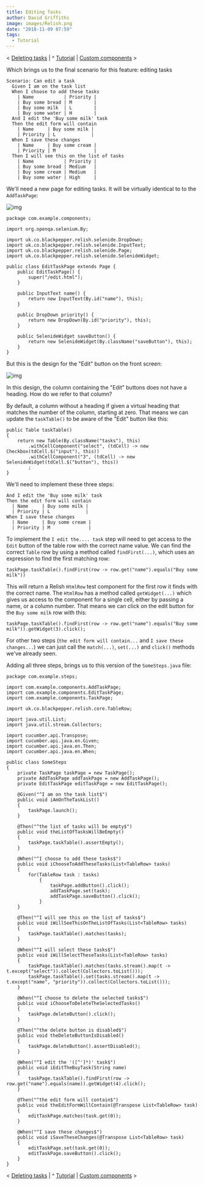 ```yaml
---
title: Editing Tasks
author: David Griffiths
image: images/Relish.png
date: "2018-11-09 07:59"
tags:
  - Tutorial
---
```


&lt; [Deleting tasks](./tutorial-6.html) | ^ [Tutorial](./tutorial.html) | [Custom components](./tutorial-8.html) &gt;

Which brings us to the final scenario for this feature: editing tasks

    Scenario: Can edit a task
      Given I am on the task list
      When I choose to add these tasks
        | Name           | Priority |
        | Buy some bread | M        |
        | Buy some milk  | L        |
        | Buy some water | H        |
      And I edit the 'Buy some milk' task
      Then the edit form will contain
        | Name     | Buy some milk |
        | Priority | L             |
      When I save these changes
        | Name     | Buy some cream |
        | Priority | M              |
      Then I will see this on the list of tasks
        | Name           | Priority |
        | Buy some bread | Medium   |
        | Buy some cream | Medium   |
        | Buy some water | High     |

We'll need a new page for editing tasks. It will be virtually identical to to the `AddTaskPage`:

![img](images/edit-task.png)

    package com.example.components;
    
    import org.openqa.selenium.By;
    
    import uk.co.blackpepper.relish.selenide.DropDown;
    import uk.co.blackpepper.relish.selenide.InputText;
    import uk.co.blackpepper.relish.selenide.Page;
    import uk.co.blackpepper.relish.selenide.SelenideWidget;
    
    public class EditTaskPage extends Page {
        public EditTaskPage() {
            super("/edit.html");
        }
    
        public InputText name() {
            return new InputText(By.id("name"), this);
        }
    
        public DropDown priority() {
            return new DropDown(By.id("priority"), this);
        }
    
        public SelenideWidget saveButton() {
            return new SelenideWidget(By.className("saveButton"), this);
        }
    }

But this is the design for the "Edit" button on the front screen:

![img](images/edit-button-on-list.png)

In this design, the column containing the "Edit" buttons does not have a heading. How do we refer to that column?

By default, a column without a heading if given a virtual heading that matches the number of the column, starting at zero. That means we can update the `taskTable()` to be aware of the "Edit" button like this:

    public Table taskTable()
    {
        return new Table(By.className("tasks"), this)
            .withCellComponent("select", (tdCell) -> new Checkbox(tdCell.$("input"), this))
            .withCellComponent("3", (tdCell) -> new SelenideWidget(tdCell.$("button"), this))
            ;
    }

We'll need to implement these three steps:

    And I edit the 'Buy some milk' task
    Then the edit form will contain
      | Name     | Buy some milk |
      | Priority | L             |
    When I save these changes
      | Name     | Buy some cream |
      | Priority | M              |

To implement the `I edit the.... task` step will need to get access to the `Edit` button of the table row with the correct name value. We can find the correct `Table` row by using a method called `findFirst(...)`, which uses an expression to find the first matching row:

    taskPage.taskTable().findFirst(row -> row.get("name").equals("Buy some milk"))

This will return a Relish `HtmlRow` test component for the first row it finds with the correct name. The `HtmlRow` has a method called `getWidget(...)` which gives us access to the component for a single cell, either by passing a name, or a column number. That means we can click on the edit button for the `Buy some milk` row with this:

    taskPage.taskTable().findFirst(row -> row.get("name").equals("Buy some milk")).getWidget(3).click();

For other two steps (`the edit form will contain...` and `I save these changes...`) we can just call the `match(...)`, `set(...)` and `click()` methods we've already seen.

Adding all three steps, brings us to this version of the `SomeSteps.java` file:

    package com.example.steps;
    
    import com.example.components.AddTaskPage;
    import com.example.components.EditTaskPage;
    import com.example.components.TaskPage;
    
    import uk.co.blackpepper.relish.core.TableRow;
    
    import java.util.List;
    import java.util.stream.Collectors;
    
    import cucumber.api.Transpose;
    import cucumber.api.java.en.Given;
    import cucumber.api.java.en.Then;
    import cucumber.api.java.en.When;
    
    public class SomeSteps
    {
        private TaskPage taskPage = new TaskPage();
        private AddTaskPage addTaskPage = new AddTaskPage();
        private EditTaskPage editTaskPage = new EditTaskPage();
    
        @Given("^I am on the task list$")
        public void iAmOnTheTaskList()
        {
            taskPage.launch();
        }
    
        @Then("^the list of tasks will be empty$")
        public void theListOfTasksWillBeEmpty()
        {
            taskPage.taskTable().assertEmpty();
        }
    
        @When("^I choose to add these tasks$")
        public void iChooseToAddTheseTasks(List<TableRow> tasks)
        {
            for(TableRow task : tasks)
                {
                    taskPage.addButton().click();
                    addTaskPage.set(task);
                    addTaskPage.saveButton().click();
                }
        }
    
        @Then("^I will see this on the list of tasks$")
        public void iWillSeeThisOnTheListOfTasks(List<TableRow> tasks)
        {
            taskPage.taskTable().matches(tasks);
        }
    
        @When("^I will select these tasks$")
        public void iWillSelectTheseTasks(List<TableRow> tasks)
        {
            taskPage.taskTable().matches(tasks.stream().map(t -> t.except("select")).collect(Collectors.toList()));
            taskPage.taskTable().set(tasks.stream().map(t -> t.except("name", "priority")).collect(Collectors.toList()));
        }
    
        @When("^I choose to delete the selected tasks$")
        public void iChooseToDeleteTheSelectedTasks()
        {
            taskPage.deleteButton().click();
        }
    
        @Then("^the delete button is disabled$")
        public void theDeleteButtonIsDisabled()
        {
            taskPage.deleteButton().assertDisabled();
        }

        @When("^I edit the '([^']*)' task$")
        public void iEditTheBuyTask(String name)
        {
            taskPage.taskTable().findFirst(row -> row.get("name").equals(name)).getWidget(4).click();
        }
    
        @Then("^the edit form will contain$")
        public void theEditFormWillContain(@Transpose List<TableRow> task)
        {
            editTaskPage.matches(task.get(0));
        }
    
        @When("^I save these changes$")
        public void iSaveTheseChanges(@Transpose List<TableRow> task)
        {
            editTaskPage.set(task.get(0));
            editTaskPage.saveButton().click();
        }
    }

&lt; [Deleting tasks](/#/tutorial/tutorial-6) | ^ [Tutorial](/#/tutorial/tutorial) | [Custom components](/#/tutorial/tutorial-8) &gt;
